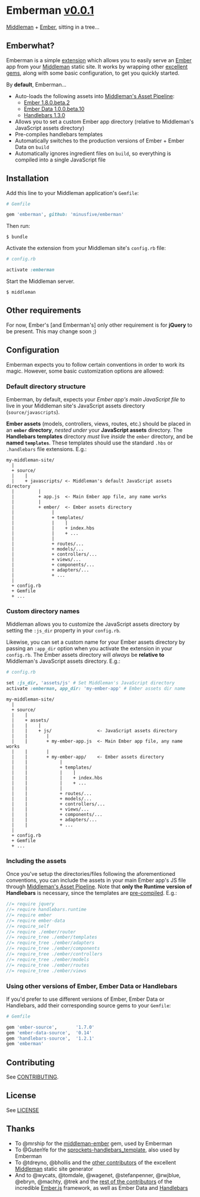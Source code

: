 # Emberman [v0.0.1](CHANGELOG.md)

[Middleman](http://middlemanapp.com/) + [Ember](http://emberjs.com/), sitting in a tree...

## Emberwhat?

Emberman is a simple [extension](http://middlemanapp.com/advanced/custom/) which allows you to easily serve an [Ember](http://emberjs.com/) app from your [Middleman](http://middlemanapp.com/) static site. It works by wrapping other [excellent gems](#thanks), along with some basic configuration, to get you quickly started.

By **default**, Emberman...
  - Auto-loads the following assets into [Middleman's Asset Pipeline](http://middlemanapp.com/basics/asset-pipeline/):
    + [Ember 1.8.0.beta.2](https://github.com/emberjs/ember.js/releases/tag/v1.8.0-beta.2)
    + [Ember Data 1.0.0.beta.10](https://github.com/emberjs/data/releases/tag/v1.0.0-beta.10)
    + [Handlebars 1.3.0](https://github.com/wycats/handlebars.js/releases/tag/v1.3.0)
  - Allows you to set a custom Ember app directory (relative to Middleman's JavaScript assets directory)
  - Pre-compiles handlebars templates
  - Automatically switches to the production versions of Ember + Ember Data on `build`
  - Automatically ignores ingredient files on `build`, so everything is compiled into a single JavaScript file

## Installation

Add this line to your Middleman application's `Gemfile`:

```ruby
# Gemfile

gem 'emberman', github: 'minusfive/emberman'
```

Then run:

```shell
$ bundle
```

Activate the extension from your Middleman site's `config.rb` file:

```ruby
# config.rb

activate :emberman
```

Start the Middleman server.

```shell
$ middleman
```

## Other requirements

For now, Ember's [and Emberman's] only other requirement is for **jQuery** to be present. This may change soon ;)

## Configuration

Emberman expects you to follow certain conventions in order to work its magic. However, some basic customization options are allowed:

### Default directory structure

Emberman, by default, expects your *Ember app's main JavaScript file* to live in your Middleman site's JavaScript assets directory (`source/javascripts`).

**Ember assets** (models, controllers, views, routes, etc.) should be placed in an **`ember` directory**, _nested under_ your **JavaScript assets** directory. The **Handlebars templates** directory _must_ live _inside_ the `ember` directory, and be **named `templates`**. These templates should use the standard `.hbs` or `.handlebars` file extensions. E.g.:

```
my-middleman-site/
  |
  + source/
  |    |
  |    + javascripts/ <- Middleman's default JavaScript assets directory
  |         |
  |         + app.js  <- Main Ember app file, any name works
  |         |
  |         + ember/  <- Ember assets directory
  |              |
  |              + templates/
  |              |    |
  |              |    + index.hbs
  |              |    + ...
  |              |
  |              + routes/...
  |              + models/...
  |              + controllers/...
  |              + views/...
  |              + components/...
  |              + adapters/...
  |              + ...
  |         
  + config.rb
  + Gemfile
  + ...
```

### Custom directory names

Middleman allows you to customize the JavaScript assets directory by setting the `:js_dir` property in your `config.rb`.

Likewise, you can set a custom name for your Ember assets directory by passing an `:app_dir` option when you activate the extension in your `config.rb`. The Ember assets directory will _always_ be **relative to** Middleman's JavaScript assets directory. E.g.:

```ruby
# config.rb

set :js_dir, 'assets/js' # Set Middleman's JavaScript directory
activate :emberman, app_dir: 'my-ember-app' # Ember assets dir name
```

```
my-middleman-site/
  |
  + source/
  |    |
  |    + assets/
  |    |    |
  |    |    + js/                 <- JavaScript assets directory
  |    |       |
  |    |       + my-ember-app.js  <- Main Ember app file, any name works
  |    |       |
  |    |       + my-ember-app/    <- Ember assets directory
  |    |            |
  |    |            + templates/
  |    |            |    |
  |    |            |    + index.hbs
  |    |            |    + ...
  |    |            |
  |    |            + routes/...
  |    |            + models/...
  |    |            + controllers/...
  |    |            + views/...
  |    |            + components/...
  |    |            + adapters/...
  |    |            + ...
  |         
  + config.rb
  + Gemfile
  + ...
```

### Including the assets

Once you've setup the directories/files following the aforementioned conventions, you can include the assets in your main Ember app's JS file through [Middleman's Asset Pipeline](http://middlemanapp.com/basics/asset-pipeline/). Note that **only the Runtime version of Handlebars** is necessary, since the templates are [pre-compiled](http://handlebarsjs.com/precompilation.html). E.g.:

```javascript
//= require jquery
//= require handlebars.runtime
//= require ember
//= require ember-data
//= require_self
//= require ./ember/router
//= require_tree ./ember/templates
//= require_tree ./ember/adapters
//= require_tree ./ember/components
//= require_tree ./ember/controllers
//= require_tree ./ember/models
//= require_tree ./ember/routes
//= require_tree ./ember/views


```

### Using other versions of Ember, Ember Data or Handlebars

If you'd prefer to use different versions of Ember, Ember Data or Handlebars, add their corresponding source gems to your `Gemfile`:

```ruby
# Gemfile

gem 'ember-source',       '1.7.0'
gem 'ember-data-source',  '0.14'
gem 'handlebars-source',  '1.2.1'
gem 'emberman'
```

## Contributing

See [CONTRIBUTING](CONTRIBUTING.md).

## License

See [LICENSE](LICENSE.md)

## Thanks

- To @mrship for the [middleman-ember](https://github.com/mrship/middleman-ember) gem, used by Emberman
- To @GutenYe for the [sprockets-handlebars_template](https://github.com/GutenYe/sprockets-handlebars_template), also used by Emberman
- To @tdreyno, @bhollis and the [other contributors](https://github.com/middleman/middleman/graphs/contributors) of the excellent [Middleman](http://middlemanapp.com) static site generator
- And to @wycats, @tomdale, @wagenet, @stefanpenner, @rwjblue, @ebryn, @machty, @trek and the [rest of the contributors](https://github.com/emberjs/ember.js/graphs/contributors) of the incredible [Ember.js](http://emberjs.com/) framework, as well as Ember Data and [Handlebars](http://handlebarsjs.com/)
